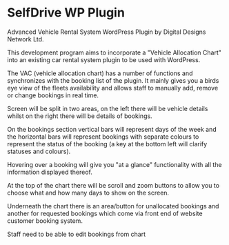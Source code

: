 SelfDrive WP Plugin
=============

Advanced Vehicle Rental System WordPress Plugin by Digital Designs Network Ltd.

This development program aims to incorporate a "Vehicle Allocation Chart" into an existing car rental system plugin to be used with WordPress.

The VAC (vehicle allocation chart) has a number of functions and synchronizes with the booking list of the plugin. It mainly gives you a birds eye view of the fleets availability and allows staff to manually add, remove or change bookings in real time.

Screen will be split in two areas, on the left there will be vehicle details whilst on the right there will be details of bookings.

On the bookings section vertical bars will represent days of the week and the horizontal bars will represent bookings with separate colours to represent the status of the booking (a key at the bottom left will clarify statuses and colours).

Hovering over a booking will give you "at a glance" functionality with all the information displayed thereof.

At the top of the chart there will be scroll and zoom buttons to allow you to choose what and how many days to show on the screen.

Underneath the chart there is an area/button for unallocated bookings and another for requested bookings which come via front end of website customer booking system.

Staff need to be able to edit bookings from chart






